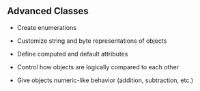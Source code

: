 ## Advanced Classes

- Create enumerations

- Customize string and byte representations of objects

- Define computed and default attributes

- Control how objects are logically compared to each other

- Give objects numeric-like behavior (addition, subtraction, etc.)
